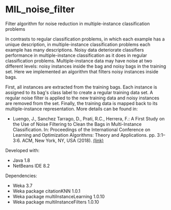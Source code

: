 # MIL_noise_filter
Filter algorithm for noise reduction in multiple-instance classification problems

In contrasts to regular classification problems, in which each example has a unique description, in multiple-instance classification problems each example has many descriptions. Noisy data deteriorate classifiers performance in multiple-instance classification as it does in regular classification problems. Multiple-instance data may have noise at two different levels: noisy instances inside the bag and noisy bags in the training set. Here we implemented an algorithm that filters noisy instances inside bags. 

First, all instances are extracted from the training bags. Each instance is assigned to its bag's class label to create a regular training data set. A regular noise filter is applied to the new training data and noisy instances are removed from the set. Finally, the training data is mapped back to its multiple-instance representation. More details can be found in:

- Luengo, J., Sanchez Tarrago, D., Prati, R.C., Herrera, F.: A First Study on the Use of Noise Filtering to Clean the Bags in Multi-Instance Classification. In: Proceedings of the International Conference on Learning and Optimization Algorithms: Theory and Applications. pp. 3:1–3:6. ACM, New York, NY, USA (2018). <a href="https://dl.acm.org/citation.cfm?id=3230911&dl=ACM&coll=DL" target="_blank">(link)</a>

Developed with:
- Java 1.8
- NetBeans IDE 8.2

Dependencies:
- Weka 3.7
- Weka package citationKNN 1.0.1
- Weka package multiInstanceLearning 1.0.10
- Weka package multiInstanceFilters 1.0.10
